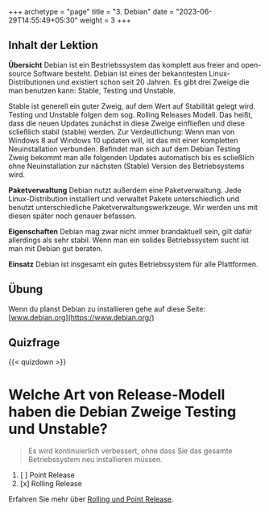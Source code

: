+++
archetype = "page"
title = "3. Debian"
date = "2023-06-29T14:55:49+05:30"
weight = 3
+++

## Inhalt der Lektion

**Übersicht**
Debian ist ein Bestriebssystem das komplett aus freier and open-source Software besteht. Debian ist eines der bekanntesten Linux-Distributionen und existiert schon seit 20 Jahren. Es gibt drei Zweige die man benutzen kann: Stable, Testing und Unstable.

Stable ist generell ein guter Zweig, auf dem Wert auf Stabilität gelegt wird. Testing und Unstable folgen dem sog. Rolling Releases Modell. Das heißt, dass die neuen Updates zunächst in diese Zweige einfließen und diese scließlich stabil (stable) werden. Zur Verdeutlichung: Wenn man von Windows 8 auf Windows 10 updaten will, ist das mit einer kompletten Neuinstallation verbunden. Befindet man sich auf dem Debian Testing Zweig bekommt man alle folgenden Updates automatisch bis es scließlich ohne Neuinstallation zur nächsten (Stable) Version des Betriebsystems wird.

**Paketverwaltung**
Debian nutzt außerdem eine Paketverwaltung. Jede Linux-Distribution installiert und verwaltet Pakete unterschiedlich und benutzt unterschiedliche Paketverwaltungswerkzeuge. Wir werden uns mit diesen später noch genauer befassen.

**Eigenschaften**
Debian mag zwar nicht immer brandaktuell sein, gilt dafür allerdings als sehr stabil. Wenn man ein solides Betriebssystem sucht ist man mit Debian gut beraten.

**Einsatz**
Debian ist insgesamt ein gutes Betriebssystem für alle Plattformen.

## Übung
Wenn du planst Debian zu installieren gehe auf diese Seite:
[www.debian.org](https://www.debian.org/)

## Quizfrage

{{< quizdown >}}

# Welche Art von Release-Modell haben die Debian Zweige Testing und Unstable?

> Es wird kontinuierlich verbessert, ohne dass Sie das gesamte Betriebssystem neu installieren müssen.

1. [ ] Point Release
2. [x] Rolling Release

Erfahren Sie mehr über [Rolling und Point Release](https://www.fosslinux.com/2805/linux-rolling-release-vs-point-release-and-which-is-better.htm).